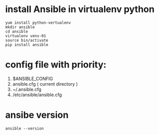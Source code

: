 # install Ansible in virtualenv python
```
yum install python-vertualenv
mkdir ansible
cd ansible
virtualenv venv-01
source bin/activate
pip install ansible
```
# config file with priority:
1. $ANSIBLE_CONFIG
2. ansible.cfg ( current directory )
3. ~/.ansible.cfg
4. /etc/ansible/ansible.cfg


# ansibe version
```
ansible --version
```
